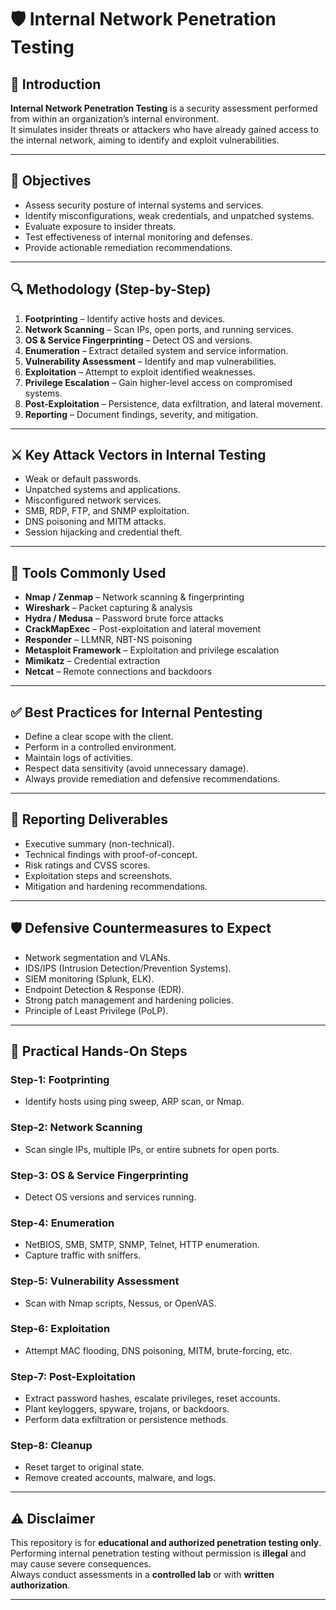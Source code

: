 # 🛡️ Internal Network Penetration Testing

## 📌 Introduction
**Internal Network Penetration Testing** is a security assessment performed from within an organization’s internal environment.  
It simulates insider threats or attackers who have already gained access to the internal network, aiming to identify and exploit vulnerabilities.

---

## 🎯 Objectives
- Assess security posture of internal systems and services.
- Identify misconfigurations, weak credentials, and unpatched systems.
- Evaluate exposure to insider threats.
- Test effectiveness of internal monitoring and defenses.
- Provide actionable remediation recommendations.

---

## 🔍 Methodology (Step-by-Step)
1. **Footprinting** – Identify active hosts and devices.
2. **Network Scanning** – Scan IPs, open ports, and running services.
3. **OS & Service Fingerprinting** – Detect OS and versions.
4. **Enumeration** – Extract detailed system and service information.
5. **Vulnerability Assessment** – Identify and map vulnerabilities.
6. **Exploitation** – Attempt to exploit identified weaknesses.
7. **Privilege Escalation** – Gain higher-level access on compromised systems.
8. **Post-Exploitation** – Persistence, data exfiltration, and lateral movement.
9. **Reporting** – Document findings, severity, and mitigation.

---

## ⚔️ Key Attack Vectors in Internal Testing
- Weak or default passwords.
- Unpatched systems and applications.
- Misconfigured network services.
- SMB, RDP, FTP, and SNMP exploitation.
- DNS poisoning and MITM attacks.
- Session hijacking and credential theft.

---

## 🧰 Tools Commonly Used
- **Nmap / Zenmap** – Network scanning & fingerprinting  
- **Wireshark** – Packet capturing & analysis  
- **Hydra / Medusa** – Password brute force attacks  
- **CrackMapExec** – Post-exploitation and lateral movement  
- **Responder** – LLMNR, NBT-NS poisoning  
- **Metasploit Framework** – Exploitation and privilege escalation  
- **Mimikatz** – Credential extraction  
- **Netcat** – Remote connections and backdoors  

---

## ✅ Best Practices for Internal Pentesting
- Define a clear scope with the client.  
- Perform in a controlled environment.  
- Maintain logs of activities.  
- Respect data sensitivity (avoid unnecessary damage).  
- Always provide remediation and defensive recommendations.  

---

## 📄 Reporting Deliverables
- Executive summary (non-technical).  
- Technical findings with proof-of-concept.  
- Risk ratings and CVSS scores.  
- Exploitation steps and screenshots.  
- Mitigation and hardening recommendations.  

---

## 🛡️ Defensive Countermeasures to Expect
- Network segmentation and VLANs.  
- IDS/IPS (Intrusion Detection/Prevention Systems).  
- SIEM monitoring (Splunk, ELK).  
- Endpoint Detection & Response (EDR).  
- Strong patch management and hardening policies.  
- Principle of Least Privilege (PoLP).  

---

## 🧪 Practical Hands-On Steps
### Step-1: Footprinting  
- Identify hosts using ping sweep, ARP scan, or Nmap.

### Step-2: Network Scanning  
- Scan single IPs, multiple IPs, or entire subnets for open ports.

### Step-3: OS & Service Fingerprinting  
- Detect OS versions and services running.

### Step-4: Enumeration  
- NetBIOS, SMB, SMTP, SNMP, Telnet, HTTP enumeration.  
- Capture traffic with sniffers.  

### Step-5: Vulnerability Assessment  
- Scan with Nmap scripts, Nessus, or OpenVAS.  

### Step-6: Exploitation  
- Attempt MAC flooding, DNS poisoning, MITM, brute-forcing, etc.  

### Step-7: Post-Exploitation  
- Extract password hashes, escalate privileges, reset accounts.  
- Plant keyloggers, spyware, trojans, or backdoors.  
- Perform data exfiltration or persistence methods.  

### Step-8: Cleanup  
- Reset target to original state.  
- Remove created accounts, malware, and logs.  

---

## ⚠️ Disclaimer
This repository is for **educational and authorized penetration testing only**.  
Performing internal penetration testing without permission is **illegal** and may cause severe consequences.  
Always conduct assessments in a **controlled lab** or with **written authorization**.  

---
